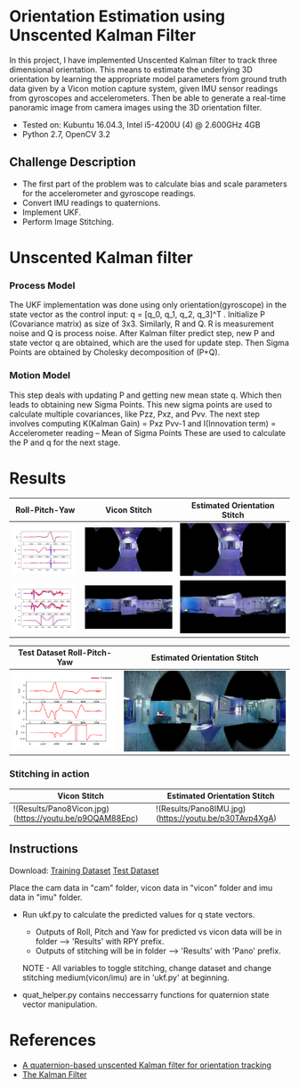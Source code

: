 Orientation Estimation using Unscented Kalman Filter
====================================================

In this project, I have implemented Unscented Kalman filter to track three dimensional orientation. This means to estimate the underlying 3D orientation by learning the appropriate model parameters from ground truth data given by a Vicon motion capture system, given IMU sensor readings from gyroscopes and accelerometers. Then be able to generate a real-time panoramic image from camera images using the 3D orientation filter.

* Tested on: Kubuntu 16.04.3, Intel i5-4200U (4) @ 2.600GHz 4GB
* Python 2.7, OpenCV 3.2

Challenge Description
---------------------
* The first part of the problem was to calculate bias and scale parameters for the accelerometer and gyroscope readings.
* Convert IMU readings to quaternions.
* Implement UKF.
* Perform Image Stitching.

# Unscented Kalman filter

### Process Model
The UKF implementation was done using only orientation(gyroscope) in the state vector as the control input: q = [q_0, q_1, q_2, q_3]^T . 
Initialize P (Covariance matrix) as size of 3x3. Similarly, R and Q. R is measurement noise and Q is process noise.
After Kalman filter predict step, new P and state vector q are obtained, which are the used for update step.
Then Sigma Points are obtained by Cholesky decomposition of (P+Q).

### Motion Model
This step deals with updating P and getting new mean state q. Which then leads to obtaining new Sigma Points. This new sigma points are used to calculate multiple covariances, like Pzz, Pxz, and Pvv. 
The next step involves computing K(Kalman Gain) = Pxz Pvv-1 and I(Innovation term) = Accelerometer reading – Mean of Sigma Points
These are used to calculate the P and q for the next stage.

# Results

| Roll-Pitch-Yaw | Vicon Stitch | Estimated Orientation Stitch |
| ----------- | ----------- | ----------- |
| ![](Results/RPY1.png) | ![](Results/Pano1Vicon.jpg) | ![](Results/Pano1IMU.jpg) 
| ![](Results/RPY8.png) | ![](Results/Pano8Vicon.jpg) | ![](Results/Pano8IMU.jpg) 

| Test Dataset Roll-Pitch-Yaw | Estimated Orientation Stitch |
| ----------- | ----------- |
| ![](Results/RPYwoVicon11.png) | ![](Results/Pano11.jpg) |

### Stitching in action
| Vicon Stitch | Estimated Orientation Stitch |
| ----------- | ----------- |
| !(Results/Pano8Vicon.jpg)(https://youtu.be/p9OQAM88Epc) | !(Results/Pano8IMU.jpg)(https://youtu.be/p30TAvp4XgA) |


Instructions
------------
Download:
[Training Dataset](https://upenn.app.box.com/v/ese650Proj2-train)
[Test Dataset](https://upenn.app.box.com/v/ese650Proj2-test)

Place the cam data in "cam" folder, vicon data in "vicon" folder and imu data in "imu" folder.

* Run ukf.py to calculate the predicted values for q state vectors.
	* Outputs of Roll, Pitch and Yaw for predicted vs vicon data will be in folder --> 'Results' with RPY prefix.
	* Outputs of stitching will be in folder --> 'Results' with 'Pano' prefix. 

	NOTE - All variables to toggle stitching, change dataset and change stitching medium(vicon/imu) are in 'ukf.py' at beginning.

* quat_helper.py contains neccessarry functions for quaternion state vector manipulation.

# References
* [A quaternion-based unscented Kalman filter for orientation tracking](http://ieeexplore.ieee.org/document/1257247/)
* [The Kalman Filter](http://www.stat.columbia.edu/~liam/teaching/neurostat-spr12/papers/hmm/KF-welling-notes.pdf)
